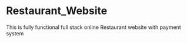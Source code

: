 # Restaurant_Website
This is fully functional full stack online Restaurant website with payment system 
